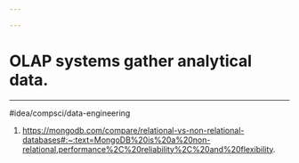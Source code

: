 ```yaml
---

---
```

# OLAP systems gather analytical data. 


---
#idea/compsci/data-engineering 

1. https://mongodb.com/compare/relational-vs-non-relational-databases#:~:text=MongoDB%20is%20a%20non-relational,performance%2C%20reliability%2C%20and%20flexibility.